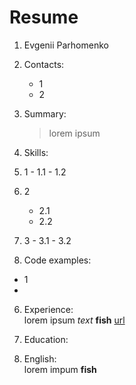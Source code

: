 # Resume

1. Evgenii Parhomenko
2. Contacts:
    -   1
    -   2
3. Summary: 
    > lorem ipsum 
    >
4. Skills: 
  1. 1
    - 1.1
    - 1.2
  2. 2
     - 2.1
     - 2.2
  3. 3
    - 3.1
    - 3.2

    
5. Code examples: <br>
 - 1
 -

6. Experience: <br>
 lorem ipsum *text* **fish** [url](https://#)

7. Education: <br>


8. English: <br>
 lorem impum **fish**